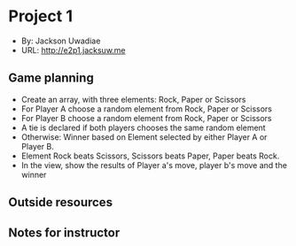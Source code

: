 # Project 1
+ By: Jackson Uwadiae
+ URL: <http://e2p1.jacksuw.me>

## Game planning
+ Create an array, with three elements: Rock, Paper or Scissors  
+ For Player A choose a random element from Rock, Paper or Scissors  
+ For Player B choose a random element from Rock, Paper or Scissors  
+ A tie is declared if both players chooses the same random element 
+ Otherwise: Winner based on Element selected by either Player A or Player B.  
+ Element Rock beats Scissors, Scissors beats Paper, Paper beats Rock. 
+ In the view, show the results of Player a's move, player b's move and the winner 


## Outside resources

## Notes for instructor
